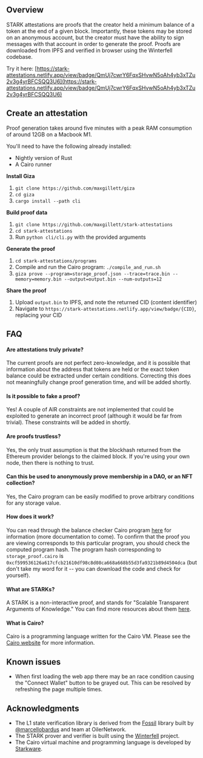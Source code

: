 ## Overview

STARK attestations are proofs that the creator held a minimum balance of a token at the end of a given block. Importantly, these tokens may be stored on an anonymous account, but the creator must have the ability to sign messages with that account in order to generate the proof. Proofs are downloaded from IPFS and verified in browser using the Winterfell codebase.

Try it here: [https://stark-attestations.netlify.app/view/badge/QmUj7cwrY6FqxSHvwN5oAh4yb3xTZu2v3g4yrBFCSQQ3U6](https://stark-attestations.netlify.app/view/badge/QmUj7cwrY6FqxSHvwN5oAh4yb3xTZu2v3g4yrBFCSQQ3U6)

## Create an attestation

Proof generation takes around five minutes with a peak RAM consumption of around 12GB on a Macbook M1.

You'll need to have the following already installed:

- Nightly version of Rust
- A Cairo runner

**Install Giza**

1. `git clone https://github.com/maxgillett/giza`
2. `cd giza`
3. `cargo install --path cli`

**Build proof data**

1. `git clone https://github.com/maxgillett/stark-attestations`
2. `cd stark-attestations`
3. Run `python cli/cli.py` with the provided arguments

**Generate the proof**

1. `cd stark-attestations/programs`
2. Compile and run the Cairo program: `./compile_and_run.sh`
3. `giza prove --program=storage_proof.json --trace=trace.bin --memory=memory.bin --output=output.bin --num-outputs=12`

**Share the proof**

1. Upload `output.bin` to IPFS, and note the returned CID (content identifier)
2. Navigate to `https://stark-attestations.netlify.app/view/badge/{CID}`, replacing your CID

## FAQ

#### Are attestations truly private?

The current proofs are not perfect zero-knowledge, and it is possible that information about the address that tokens are held or the exact token balance could be extracted under certain conditions. Correcting this does not meaningfully change proof generation time, and will be added shortly.

#### Is it possible to fake a proof?

Yes! A couple of AIR constraints are not implemented that could be exploited to generate an incorrect proof (although it would be far from trivial). These constraints will be added in shortly.

#### Are proofs trustless?

Yes, the only trust assumption is that the blockhash returned from the Ethereum provider belongs to the claimed block. If you're using your own node, then there is nothing to trust.

#### Can this be used to anonymously prove membership in a DAO, or an NFT collection?

Yes, the Cairo program can be easily modified to prove arbitrary conditions for any storage value.

#### How does it work?

You can read through the balance checker Cairo program [here](https://github.com/maxgillett/stark-attestations/blob/master/programs/storage_proof.cairo) for information (more documentation to come). To confirm that the proof you are viewing corresponds to this particular program, you should check the computed program hash. The program hash corresponding to `storage_proof.cairo` is `0xcf599536126a617cfcb21610df98c8d08ca668a668b55d3fa9321b89d4504dca` (but don't take my word for it -- you can download the code and check for yourself).

#### What are STARKs?

A STARK is a non-interactive proof, and stands for "Scalable Transparent Arguments of Knowledge." You can find more resources about them [here](https://starkware.co/stark/).

#### What is Cairo?

Cairo is a programming language written for the Cairo VM. Please see the [Cairo website](https://www.cairo-lang.org/) for more information.

## Known issues

- When first loading the web app there may be an race condition causing the "Connect Wallet" button to be grayed out. This can be resolved by refreshing the page multiple times.

## Acknowledgments

- The L1 state verification library is derived from the [Fossil](https://github.com/OilerNetwork/fossil) library built by [@marcellobardus](https://github.com/marcellobardus) and team at OilerNetwork.
- The STARK prover and verifier is built using the [Winterfell](https://github.com/novifinancial/winterfell) project.
- The Cairo virtual machine and programming language is developed by [Starkware](https://starkware.co/).
